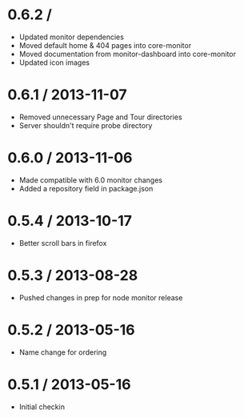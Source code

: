 0.6.2 / 
==================

  * Updated monitor dependencies
  * Moved default home & 404 pages into core-monitor
  * Moved documentation from monitor-dashboard into core-monitor
  * Updated icon images

0.6.1 / 2013-11-07
==================

  * Removed unnecessary Page and Tour directories
  * Server shouldn't require probe directory

0.6.0 / 2013-11-06
==================

  * Made compatible with 6.0 monitor changes
  * Added a repository field in package.json

0.5.4 / 2013-10-17
==================

  * Better scroll bars in firefox

0.5.3 / 2013-08-28
==================

  * Pushed changes in prep for node monitor release

0.5.2 / 2013-05-16
==================

  * Name change for ordering

0.5.1 / 2013-05-16
==================

  * Initial checkin
